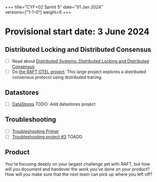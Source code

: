 +++
title="CYF+02 Sprint 5"
date="01 Jan 2024"    
versions=["1-1-0"]
weight=6
+++

# Provisional start date: 3 June 2024

## Distributed Locking and Distributed Consensus

- [ ] Read about [Distributed Systems: Distributed Locking and Distributed Consensus](../../primers/distributed-software-systems-architecture/distributed-locking-and-distributed-consensus/)
- [ ] Do [the RAFT OTEL project](../../projects/raft-otel). This large project explores a distributed consensus protocol using distributed tracing.

## Datastores

- [ ] [DataStores]() TODO: Add datastores project

## Troubleshooting

- [ ] [Troubleshooting Primer](../../primers/troubleshooting/)
- [ ] [Troubleshooting project #3](https://docs.google.com/document/d/1V6HEu_OcJ3MHH-aHzUfANf06VJa1rPcGHcpBwql7QLA/edit#heading=h.cjnguaxmynan) TOADD

## Product

You're focusing deeply on your largest challenge yet with RAFT, but how will you document and handover the work you've done on your product? How will you make sure that the next team can pick up where you left off?
